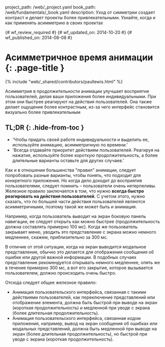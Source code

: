 project_path: /web/_project.yaml
book_path: /web/fundamentals/_book.yaml
description: Уход от симметрии создает контраст и делает проекты более привлекательными. Узнайте, когда и как применять асимметрию в своих проектах

{# wf_review_required #}
{# wf_updated_on: 2014-10-20 #}
{# wf_published_on: 2014-08-08 #}

# Асимметричное время анимации {: .page-title }

{% include "web/_shared/contributors/paullewis.html" %}


Асимметрия в продолжительности анимации улучшает восприятие пользователей, делая ваши приложения более индивидуальными. При этом они быстрее реагируют на действия пользователей. Она также делает ощущение более контрастным, из-за чего интерфейс становится визуально более привлекательным

## TL;DR {: .hide-from-toc }
- 'Чтобы придать своей работе индивидуальности и выделить ее, используйте анимацию, асимметричную по времени.'
- 'Всегда отдавайте приоритет действиям пользователей. Реагируя на нажатия, используйте более короткую продолжительность, а более длительные варианты оставьте для других случаев.'


Как и в отношении большинства "правил" анимации, следует попробовать разные варианты, чтобы понять, что подходит для конкретного приложения. Но когда дело доходит до восприятия пользователями, следует помнить – пользователи очень нетерпеливы. Железное правило заключается в том, что нужно **всегда быстро реагировать на действия пользователей**. С учетом этого, нужно сказать, что по большей части действия пользователей являются асимметричными, поэтому такой же может быть и анимация.

Например, когда пользователь выводит на экран боковую панель навигации, ее следует открыть как можно быстрее (продолжительность должна составлять примерно 100 мс). Когда же пользователь закрывает меню, уводить это представление с экрана можно немного медленнее, скажем, приблизительно за 300 мс.

В отличие от этой ситуации, когда на экран выводится модальное представление, обычно это делается для отображения сообщения об ошибке или другой важной информации. В подобных случаях представление рекомендуется открывать немного медленнее, опять же в течение примерно 300 мс, а вот его закрытие, которое вызывается пользователем, должно происходить очень быстро.

Отсюда следует общее железное правило:

* Анимация пользовательского интерфейса, связанная с такими действиями пользователей, как переключение представлений или отображение элемента, должна быть быстрой при выводе на экран (короткая продолжительность) и медленной при уводе с экрана (более длительная продолжительность).
* Анимация пользовательского интерфейса, связанная кодом приложения, например, вывод на экран сообщения об ошибках или модальных представлений, должна быть медленной при выводе на экран (более длительная продолжительность), но быстрой при уводе с экрана (короткая продолжительность).


